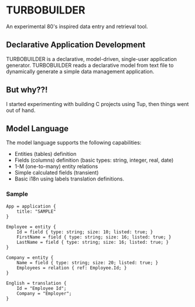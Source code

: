# TURBOBUILDER

An experimental 80's inspired data entry and retrieval tool.

## Declarative Application Development

TURBOBUILDER is a declarative, model-driven, single-user application generator.
TURBOBUILDER reads a declarative model from text file to dynamically generate
a simple data management application.

## But why??!

I started experimenting with building C projects using Tup, then things went
out of hand.

## Model Language

The model language supports the following capabilities:

* Entities (tables) definition
* Fields (columns) definition (basic types: string, integer, real, date)
* 1-M (one-to-many) entity relations
* Simple calculated fields (transient)
* Basic i18n using labels translation definitions.

### Sample

```
App = application {
    title: "SAMPLE"
}

Employee = entity {
    Id = field { type: string; size: 10; listed: true; }
    FirstName = field { type: string; size: 16; listed: true; }
    LastName = field { type: string; size: 16; listed: true; }
}

Company = entity {
    Name = field { type: string; size: 20; listed: true; }
    Employees = relation { ref: Employee.Id; }
}

English = translation {
    Id = "Employee Id";
    Company = "Employer";
}

```
